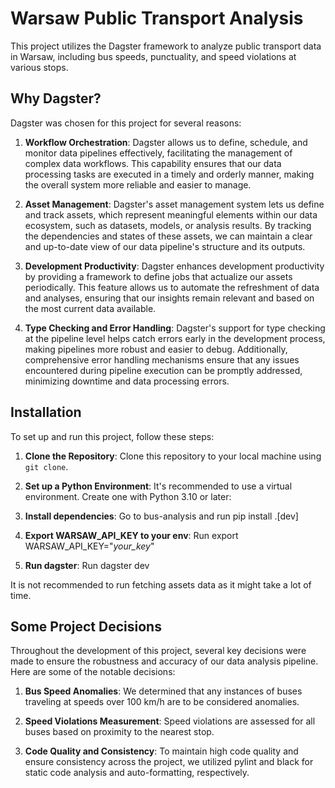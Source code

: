 # Warsaw Public Transport Analysis

This project utilizes the Dagster framework to analyze public transport data in Warsaw, including bus speeds, punctuality, and speed violations at various stops. 

## Why Dagster?

Dagster was chosen for this project for several reasons:

1. **Workflow Orchestration**: Dagster allows us to define, schedule, and monitor data pipelines effectively, facilitating the management of complex data workflows. This capability ensures that our data processing tasks are executed in a timely and orderly manner, making the overall system more reliable and easier to manage.

2. **Asset Management**: Dagster's asset management system lets us define and track assets, which represent meaningful elements within our data ecosystem, such as datasets, models, or analysis results. By tracking the dependencies and states of these assets, we can maintain a clear and up-to-date view of our data pipeline's structure and its outputs.

3. **Development Productivity**: Dagster enhances development productivity by providing a framework to define jobs that actualize our assets periodically. This feature allows us to automate the refreshment of data and analyses, ensuring that our insights remain relevant and based on the most current data available.

4. **Type Checking and Error Handling**: Dagster's support for type checking at the pipeline level helps catch errors early in the development process, making pipelines more robust and easier to debug. Additionally, comprehensive error handling mechanisms ensure that any issues encountered during pipeline execution can be promptly addressed, minimizing downtime and data processing errors.


## Installation

To set up and run this project, follow these steps:

1. **Clone the Repository**: Clone this repository to your local machine using `git clone`.

2. **Set up a Python Environment**: It's recommended to use a virtual environment. Create one with Python 3.10 or later:

3. **Install dependencies**: Go to bus-analysis and run pip install .[dev]

4. **Export WARSAW_API_KEY to your env**: Run export WARSAW_API_KEY="*your_key*"

5. **Run dagster**: Run dagster dev

It is not recommended to run fetching assets data as it might take a lot of time.

## Some Project Decisions

Throughout the development of this project, several key decisions were made to ensure the robustness and accuracy of our data analysis pipeline. Here are some of the notable decisions:

1. **Bus Speed Anomalies**: We determined that any instances of buses traveling at speeds over 100 km/h are to be considered anomalies. 

2. **Speed Violations Measurement**: Speed violations are assessed for all buses based on proximity to the nearest stop. 

3. **Code Quality and Consistency**: To maintain high code quality and ensure consistency across the project, we utilized pylint and black for static code analysis and auto-formatting, respectively.